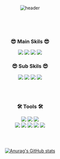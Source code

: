 <div align=center>
 
<br/>
<br/>

 ![header](https://capsule-render.vercel.app/api?type=waving&color=auto&height=200&section=header&text=Nello&fontSize=40&animation=fadeIn&fontAlignY=30&desc=iOS+App+Developer&descAlignY=50&descAlign=50)
 
<br/>
<br/>
<br/>
  
<h3 align="center"><b>😎 Main Skils 😎</b></h3>

  <a href="" target="_blank"><img src="https://img.shields.io/badge/swift-FA7343?style=for-the-badge&logo=swift&logoColor=FFFFFF"/></a>
  <a href="" target="_blank"><img src="https://img.shields.io/badge/iOS-000000?style=for-the-badge&logo=iOS&logoColor=FFFFFF"/></a>
  <a href="" target="_blank"><img src="https://img.shields.io/badge/RXSwift-B7178C?style=for-the-badge&logo=ReactiveX&logoColor=FFFFFF"/></a>
  <a href="" target="_blank"><img src="https://img.shields.io/badge/firebase-FFCA28?style=for-the-badge&logo=firebase&logoColor=FFFFFF"/></a>
 
<h3 align="center"><b>😎 Sub Skils 😎</b></h3>

  <a href="" target="_blank"><img src="https://img.shields.io/badge/swiftUI-000000?style=for-the-badge&logo=swiftUI&logoColor=FFFFFF"/></a>
  <a href="" target="_blank"><img src="https://img.shields.io/badge/Combine-000000?style=for-the-badge&logo=Combine&logoColor=FFFFFF"/></a>
  <a href="" target="_blank"><img src="https://img.shields.io/badge/Flutter-000000?style=for-the-badge&logo=Flutter&logoColor=FFFFFF"/></a>
  <a href="" target="_blank"><img src="https://img.shields.io/badge/Dart-000000?style=for-the-badge&logo=Dart&logoColor=FFFFFF"/></a>
 
 <br/>  
<br/>
 

<h3 align="center"><b>🛠️ Tools 🛠️</b></h3>
  
  <a href="" target="_blank"><img src="https://img.shields.io/badge/xcode-147EFB?style=for-the-badge&logo=xcode&logoColor=FFFFFF"/></a>
  <a href="" target="_blank"><img src="https://img.shields.io/badge/cocoapods-EE3322?style=for-the-badge&logo=cocoapods&logoColor=FFFFFF"/></a>
  <a href="" target="_blank"><img src="https://img.shields.io/badge/spm-000000?style=for-the-badge&logo=apple&logoColor=FFFFFF"/></a>
  <br />
  <a href="" target="_blank"><img src="https://img.shields.io/badge/slack-4A154B?style=for-the-badge&logo=slack&logoColor=FFFFFF"/></a>
  <a href="" target="_blank"><img src="https://img.shields.io/badge/figma-F24E1E?style=for-the-badge&logo=figma&logoColor=FFFFFF"/></a> 
  <a href="" target="_blank"><img src="https://img.shields.io/badge/notion-000000?style=for-the-badge&logo=notion&logoColor=FFFFFF"/></a>
  <a href="" target="_blank"><img src="https://img.shields.io/badge/git-F05032?style=for-the-badge&logo=git&logoColor=FFFFFF"/></a>
  <a href="" target="_blank"><img src="https://img.shields.io/badge/Jira-0052CC?style=for-the-badge&logo=Jira&logoColor=FFFFFF"/></a>
  
 
<br/>
<br/>
 
 [![Anurag's GitHub stats](https://github-readme-stats.vercel.app/api?username=Brew-Nello&show_icons=true&theme=dark)](https://github.com/anuraghazra/github-readme-stats)
 
